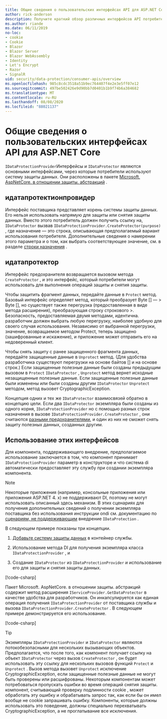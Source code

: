```yaml
---
title: Общие сведения о пользовательских интерфейсах API для ASP.NET Core
author: rick-anderson
description: Получите краткий обзор различных интерфейсов API потребителя, доступных в ASP.NET Coreной библиотеке защиты данных.
ms.author: riande
ms.date: 06/11/2019
no-loc:
- cookie
- Cookie
- Blazor
- Blazor Server
- Blazor WebAssembly
- Identity
- Let's Encrypt
- Razor
- SignalR
uid: security/data-protection/consumer-apis/overview
ms.openlocfilehash: 985c8cdc3518a51b9ec764407f4e2e3e5ff07e12
ms.sourcegitcommit: 497be502426e9d90bb7d0401b1b9f74b6a384682
ms.translationtype: MT
ms.contentlocale: ru-RU
ms.lasthandoff: 08/08/2020
ms.locfileid: "88021137"
---
```

# <a name="consumer-apis-overview-for-aspnet-core"></a>Общие сведения о пользовательских интерфейсах API для ASP.NET Core

`IDataProtectionProvider`Интерфейсы и `IDataProtector` являются основными интерфейсами, через которые потребители используют систему защиты данных. Они расположены в пакете [Microsoft. AspNetCore. в отношении защиты. абстракций](https://www.nuget.org/packages/Microsoft.AspNetCore.DataProtection.Abstractions/) .

## <a name="idataprotectionprovider"></a>идатапротектионпровидер

Интерфейс поставщика представляет корень системы защиты данных. Его нельзя использовать напрямую для защиты или снятия защиты данных. Вместо этого потребитель должен получить ссылку на, `IDataProtector` вызвав `IDataProtectionProvider.CreateProtector(purpose)` , где назначение — это строка, описывающая предполагаемый вариант использования потребителя. Дополнительные сведения о намерении этого параметра и о том, как выбрать соответствующее значение, см. в разделе [строки назначения](xref:security/data-protection/consumer-apis/purpose-strings) .

## <a name="idataprotector"></a>идатапротектор

Интерфейс предохранителя возвращается вызовом метода `CreateProtector` , и это интерфейс, который потребители могут использовать для выполнения операций защиты и снятия защиты.

Чтобы защитить фрагмент данных, передайте данные в `Protect` метод. Базовый интерфейс определяет метод, который преобразует Byte [] — > Byte [], но существует также перегрузка (предоставленная в виде метода расширения), преобразующая строку строкового >. Безопасность, предоставляемая двумя методами, идентична. разработчик должен выбрать любую перегрузку, наиболее удобную для своего случая использования. Независимо от выбранной перегрузки, значение, возвращаемое методом Protect, теперь защищено (зашифрованные и искажение), и приложение может отправить его на недоверенный клиент.

Чтобы снять защиту с ранее защищенного фрагмента данных, передайте защищенные данные в `Unprotect` метод. (Для удобства разработчика существуют перегрузки на основе байтов [] и на основе строк.) Если защищенные полезные данные были созданы предыдущим вызовом в `Protect` `IDataProtector` , `Unprotect` метод вернет исходные незащищенные полезные данные. Если защищенные полезные данные были изменены или были созданы другим `IDataProtector` `Unprotect` методом, метод вызовет CryptographicException.

Концепция одних и тех же `IDataProtector` взаимосвязей обратно в концепцию цели. Если два `IDataProtector` экземпляра были созданы из одного корня, `IDataProtectionProvider` но с помощью разных строк назначения в вызове `IDataProtectionProvider.CreateProtector` , они считаются [разными предохранителями](xref:security/data-protection/consumer-apis/purpose-strings), и один из них не сможет снять защиту полезных данных, созданных другим.

## <a name="consuming-these-interfaces"></a>Использование этих интерфейсов

Для компонента, поддерживающего внедрение, предполагаемое использование заключается в том, что компонент принимает `IDataProtectionProvider` параметр в конструкторе и что система di автоматически предоставляет эту службу при создании экземпляра компонента.

> [!NOTE]
> Некоторые приложения (например, консольные приложения или приложения ASP.NET 4. x) не поддерживают DI, поэтому не могут использовать описанный здесь механизм. В этих сценариях для получения дополнительных сведений о получении экземпляра поставщика без использования инструкции ondi см. документацию по [сценариям, не поддерживающим](xref:security/data-protection/configuration/non-di-scenarios) внедрение `IDataProtection` .

В следующем примере показаны три концепции.

1. [Добавьте систему защиты данных](xref:security/data-protection/configuration/overview) в контейнер службы.

2. Использование метода DI для получения экземпляра класса `IDataProtectionProvider` , и

3. Создание `IDataProtector` из `IDataProtectionProvider` и использование его для защиты и снятия защиты данных.

[!code-csharp[](../using-data-protection/samples/protectunprotect.cs?highlight=26,34,35,36,37,38,39,40)]

Пакет Microsoft. AspNetCore. в отношении защиты. абстракций содержит метод расширения `IServiceProvider.GetDataProtector` в качестве удобства для разработчиков. Он инкапсулируется как единая операция получения `IDataProtectionProvider` от поставщика службы и вызова `IDataProtectionProvider.CreateProtector` . В следующем примере демонстрируется его использование.

[!code-csharp[](./overview/samples/getdataprotector.cs?highlight=15)]

>[!TIP]
> Экземпляры `IDataProtectionProvider` и `IDataProtector` являются потокобезопасными для нескольких вызывающих объектов. Предполагается, что после того, как компонент получает ссылку на объект `IDataProtector` через вызов `CreateProtector` , он будет использовать эту ссылку для нескольких вызовов функций `Protect` и `Unprotect` . Вызов метода вызовет `Unprotect` исключение CryptographicException, если защищенные полезные данные не могут быть проверены или расшифрованы. Некоторым компонентам может потребоваться пропускать ошибки во время операций снятия защиты. компонент, считывающий проверку подлинности cookie , может обработать эту ошибку и обрабатывать запрос так, как если бы он имел вообще не cookie запрашивать ошибку. Компоненты, которые должны использовать это поведение, должны специально перехватывать CryptographicException, а не проглатывание все исключения.

